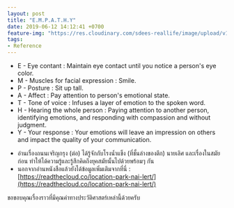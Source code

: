 ```yaml
---
layout: post
title: "E.M.P.A.T.H.Y"
date: 2019-06-12 14:12:41 +0700
feature-img: "https://res.cloudinary.com/sdees-reallife/image/upload/v1555658919/sample_feature_img.png"
tags:
- Reference
---
```

- E - Eye contant : Maintain eye contact until you notice a person's eye color.
- M - Muscles for facial expression : Smile.
- P - Posture : Sit up tall.
- A - Affect : Pay attention to person's emotional state.
- T - Tone of voice : Infuses a layer of emotion to the spoken word.
- H - Hearing the whole person : Paying attention to another person, identifying emotions, and responding with compassion and without judgment.
- Y - Your response : Your emotions will leave an impression on others and impact the quality of your communication.

<i class="fa fa-child" style="color:plum"></i>

- อ่านเรื่องถนนเจริญกรุง (ต่อ) ได้รู้จักกับโรงน้ำแข็ง (ที่ชั้นล่างของตึก) นายเลิศ และเรื่องในสมัยก่อน ทำให้ได้ความรู้และรู้สึกคิดถึงยุคสมัยนั้นไปด้วยพร้อมๆ กัน
- นอกจากอ่านหนังสือแล้วยังได้ข้อมูลเพิ่มเติมจากที่นี่ : [https://readthecloud.co/location-park-nai-lert/](https://readthecloud.co/location-park-nai-lert/)

ขอขอบคุณเรื่องราวที่มีคุณค่าทางประวัติศาสตร์เหล่านี้ด้วยครับ
